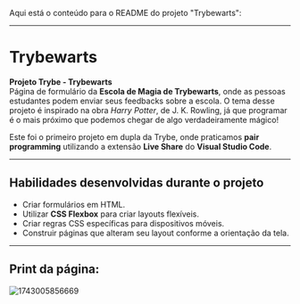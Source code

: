 Aqui está o conteúdo para o README do projeto "Trybewarts":

---

# Trybewarts

**Projeto Trybe - Trybewarts**  
Página de formulário da **Escola de Magia de Trybewarts**, onde as pessoas estudantes podem enviar seus feedbacks sobre a escola. O tema desse projeto é inspirado na obra *Harry Potter*, de J. K. Rowling, já que programar é o mais próximo que podemos chegar de algo verdadeiramente mágico!

Este foi o primeiro projeto em dupla da Trybe, onde praticamos **pair programming** utilizando a extensão **Live Share** do **Visual Studio Code**.

---

## Habilidades desenvolvidas durante o projeto

- Criar formulários em HTML.
- Utilizar **CSS Flexbox** para criar layouts flexíveis.
- Criar regras CSS específicas para dispositivos móveis.
- Construir páginas que alteram seu layout conforme a orientação da tela.

---

## Print da página:
![1743005856669](https://github.com/user-attachments/assets/4f5f7466-887e-46c6-854e-7e5624b118d8)


